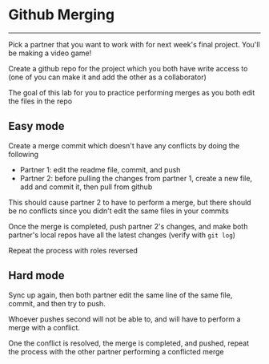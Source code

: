 # Github Merging

---

Pick a partner that you want to work with for next week's final project.  You'll be making a video game!

Create a github repo for the project which you both have write access to (one of you can make it and add the other as a collaborator)

The goal of this lab for you to practice performing merges as you both edit the files in the repo

## Easy mode

Create a merge commit which doesn't have any conflicts by doing the following

* Partner 1: edit the readme file, commit, and push
* Partner 2: before pulling the changes from partner 1, create a new file, add and commit it, then pull from github

This should cause partner 2 to have to perform a merge, but there should be no conflicts since you didn't edit the same files in your commits

Once the merge is completed, push partner 2's changes, and make both partner's local repos have all the latest changes (verify with `git log`)

Repeat the process with roles reversed

## Hard mode

Sync up again, then both partner edit the same line of the same file, commit, and then try to push.

Whoever pushes second will not be able to, and will have to perform a merge with a conflict.

One the conflict is resolved, the merge is completed, and pushed, repeat the process with the other partner performing a conflicted merge

